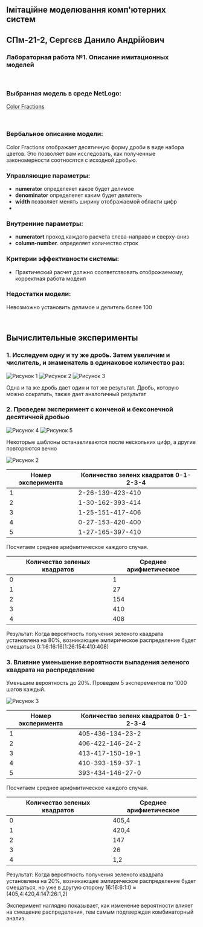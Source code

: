 ## Імітаційне моделювання комп'ютерних систем
## СПм-21-2, **Сергєєв Данило Андрійович**
### Лабораторная работа №**1**. Описание имитационных моделей

<br>

### Выбранная модель в среде NetLogo:
[Color Fractions](http://www.netlogoweb.org/launch#http://www.netlogoweb.org/assets/modelslib/Sample%20Models/Mathematics/Color%20Fractions.nlogo)

<br>

### Вербальное описание модели:
Color Fractions отображает десятичную форму дроби в виде набора цветов. Это позволяет вам исследовать, как полученные закономерности соотносятся с исходной дробью.

### Управляющие параметры:
- **numerator** определеяет какое будет делимое
- **denominator**  определеяет каким будет делитель
- **width** позволяет менять ширину отображаемой области цифр
- 
### Внутренние параметры:
- **numeratort** проход каждого расчета слева-направо и сверху-вниз
- **column-number**. определяет количество строк

### Критерии эффективности системы:
- Практический расчет должно соответствовать отоброжаемому, корректная работа модеил 

### Недостатки модели:
Невозможно установить делимое и делитель более 100 

<br>

## Вычислительные эксперименты

### 1. Исследуем одну и ту же дробь. Затем увеличим и числитель, и знаменатель в одинаковое количество раз:

![Рисунок 1](рис1.png)
![Рисунок 2](рис2.png)
![Рисунок 3](рис3.png)

Одна и та же дробь дает один и тот же результат. Дробь, которую можно сократить, также дает аналогичный результат
### 2. Проведем эксперимент с конченой и бексонечной десятичной дробью
![Рисунок 4](рис1.png)
![Рисунок 5](рис2.png)

Некоторые шаблоны останавливаются после нескольких цифр, а другие повторяются вечно

![Рисунок 2](laba1_2.png)

<table>
<thead>
<tr><th>Номер эксперимента</th><th>Количество зеленх квадратов 0-1-2-3-4</th></tr>
</thead>
<tbody>
<tr><td>1</td><td>2-26-139-423-410</td></tr>
<tr><td>2</td><td>1-30-162-393-414</td></tr>
<tr><td>3</td><td>1-25-151-417-406</td></tr>
<tr><td>4</td><td>0-27-153-420-400</td></tr>
<tr><td>5</td><td>1-27-165-397-410</td></tr>
</tbody>
</table>

Посчитаем среднее арифмитическое каждого случая. 

<table>
<thead>
<tr><th>Количество зеленых квадратов </th><th>Среднее арифметическое</th></tr>
</thead>
<tbody>
<tr><td>0</td><td>1</td></tr>
<tr><td>1</td><td>27</td></tr>
<tr><td>2</td><td>154</td></tr>
<tr><td>3</td><td>410</td></tr>
<tr><td>4</td><td>408</td></tr>
</tbody>
</table>

Результат: Когда вероятность получения зеленого квадрата установлена на 80%, возникающее эмпирическое распределение будет смещаться
0:1:6:16:16(1:26:154:410:408)

### 3. Влияние уменьшение вероятности выпадения зеленого квадрата на распределение

Уменьшим вероятность до 20%. Проведем 5 эксперементов по 1000 шагов каждый.

![Рисунок 3](laba1_3.png)

<table>
<thead>
<tr><th>Номер эксперимента</th><th>Количество зеленх квадратов 0-1-2-3-4</th></tr>
</thead>
<tbody>
<tr><td>1</td><td>405-436-134-23-2</td></tr>
<tr><td>2</td><td>406-422-146-24-2</td></tr>
<tr><td>3</td><td>413-417-150-19-1</td></tr>
<tr><td>4</td><td>410-393-159-37-1</td></tr>
<tr><td>5</td><td>393-434-146-27-0</td></tr>
</tbody>
</table>

Посчитаем среднее арифмитическое каждого случая. 

<table>
<thead>
<tr><th>Количество зеленых квадратов </th><th>Среднее арифметическое</th></tr>
</thead>
<tbody>
<tr><td>0</td><td>405,4</td></tr>
<tr><td>1</td><td>420,4</td></tr>
<tr><td>2</td><td>147</td></tr>
<tr><td>3</td><td>26</td></tr>
<tr><td>4</td><td>1,2</td></tr>
</tbody>
</table>

Результат: Когда вероятность получения зеленого квадрата установлена на 20%, возникающее эмпирическое распределение будет смещаться, но уже в другую сторону
16:16:6:1:0 ≈ (405,4:420,4:147:26:1,2)

Эксперимент наглядно показывает, как изменение вероятности влияет на смещение распределения, тем самым подтверждая комбинаторный анализ.
